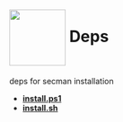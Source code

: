# [<img src="https://assets.secman.dev/icon.svg" width="100px" align="center" />](https://cli.secman.dev) **Deps**

deps for secman installation

* [**install.ps1**](./public/install.ps1)
* [**install.sh**](./public/install.sh)
